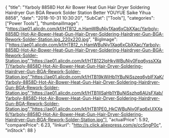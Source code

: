 {
	"title": "Yarboly 8858D Hot Air Bower Heat Gun Hair Dryer Soldering Hairdryer Gun BGA Rework Solder Station Better YOUYUE Saike Yihua 8858",
	"date": "2018-10-31 10:30:20",
	"SubCat": ["Tools"],
	"categories": ["Power Tools"],
	"thumbnailImage": "https://ae01.alicdn.com/kf/HTB12_n.HamWBuNjy1Xaq6xCbXXac/Yarboly-8858D-Hot-Air-Bower-Heat-Gun-Hair-Dryer-Soldering-Hairdryer-Gun-BGA-Rework-Solder-Station.jpg_220x220.jpg",
	"BigImage": ["https://ae01.alicdn.com/kf/HTB12_n.HamWBuNjy1Xaq6xCbXXac/Yarboly-8858D-Hot-Air-Bower-Heat-Gun-Hair-Dryer-Soldering-Hairdryer-Gun-BGA-Rework-Solder-Station.jpg","https://ae01.alicdn.com/kf/HTB122lqHkyWBuNjy0Fpq6yssXXaT/Yarboly-8858D-Hot-Air-Bower-Heat-Gun-Hair-Dryer-Soldering-Hairdryer-Gun-BGA-Rework-Solder-Station.jpg","https://ae01.alicdn.com/kf/HTB19kWiHb1YBuNjSszeq6yblFXaK/Yarboly-8858D-Hot-Air-Bower-Heat-Gun-Hair-Dryer-Soldering-Hairdryer-Gun-BGA-Rework-Solder-Station.jpg","https://ae01.alicdn.com/kf/HTB1IISaHb1YBuNjSszhq6AUsFXab/Yarboly-8858D-Hot-Air-Bower-Heat-Gun-Hair-Dryer-Soldering-Hairdryer-Gun-BGA-Rework-Solder-Station.jpg","https://ae01.alicdn.com/kf/HTB1PE0_HkCWBuNjy0Faq6xUlXXa6/Yarboly-8858D-Hot-Air-Bower-Heat-Gun-Hair-Dryer-Soldering-Hairdryer-Gun-BGA-Rework-Solder-Station.jpg"],
	"actualPrice": 5.92,
	"comparePrice": 6.23,
	"linkurl": "http://s.click.aliexpress.com/e/ccSngP0c",
	"inStock": 88
}
